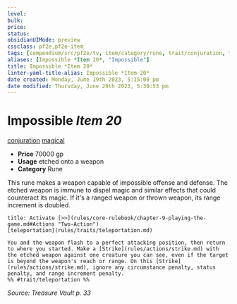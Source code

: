 ```yaml
---
level:
bulk:
price:
status:
obsidianUIMode: preview
cssclass: pf2e,pf2e-item
tags: [compendium/src/pf2e/tv, item/category/rune, trait/conjuration, trait/magical]
aliases: [Impossible *Item 20*, "Impossible"]
title: Impossible *Item 20*
linter-yaml-title-alias: Impossible *Item 20*
date created: Monday, June 19th 2023, 5:15:09 pm
date modified: Thursday, June 29th 2023, 5:30:53 pm
---
```


# Impossible *Item 20*

[conjuration](rules/traits/conjuration.md) [magical](rules/traits/magical.md)  

- **Price** 70000 gp
- **Usage** etched onto a weapon
- **Category** Rune

This rune makes a weapon capable of impossible offense and defense. The etched weapon is immune to dispel magic and similar effects that could counteract its magic. If it's a ranged weapon or thrown weapon, its range increment is doubled.

```ad-embed-ability
title: Activate [>>](rules/core-rulebook/chapter-9-playing-the-game.md#Actions "Two-Action")
[teleportation](rules/traits/teleportation.md)  

You and the weapon flash to a perfect attacking position, then return to where you started. Make a [Strike](rules/actions/strike.md) with the etched weapon against one creature you can see, even if the target is beyond the weapon's reach or range. On this [Strike](rules/actions/strike.md), ignore any circumstance penalty, status penalty, and range increment penalty.  
%% #trait/teleportation %%
```

*Source: Treasure Vault p. 33*
